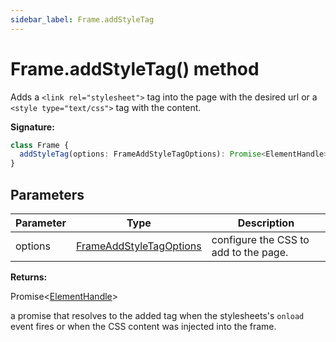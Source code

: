 ```yaml
---
sidebar_label: Frame.addStyleTag
---
```


# Frame.addStyleTag() method

Adds a `<link rel="stylesheet">` tag into the page with the desired url or a `<style type="text/css">` tag with the content.

**Signature:**

```typescript
class Frame {
  addStyleTag(options: FrameAddStyleTagOptions): Promise<ElementHandle>;
}
```

## Parameters

| Parameter | Type                                                              | Description                           |
| --------- | ----------------------------------------------------------------- | ------------------------------------- |
| options   | [FrameAddStyleTagOptions](./puppeteer.frameaddstyletagoptions.md) | configure the CSS to add to the page. |

**Returns:**

Promise&lt;[ElementHandle](./puppeteer.elementhandle.md)&gt;

a promise that resolves to the added tag when the stylesheets's `onload` event fires or when the CSS content was injected into the frame.
